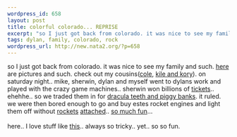 ```yaml
--- 
wordpress_id: 658
layout: post
title: colorful colorado... REPRISE
excerpt: "so I just got back from colorado. it was nice to see my family and such. here are pictures and such. check out my cousins(cole, "
tags: dylan, family, colorado, rock
wordpress_url: http://new.nata2.org/?p=658
---
```

so I just got back from colorado. it was nice to see my family and such. <a href="http://nata2.info/?path=pictures%2Fevents%2Fcolorado_vac_11_03">here</a> are pictures and such. check out my cousins(<a href="http://nata2.info/?path=pictures%2Fevents%2Fcolorado_vac_11_03&img=colorado_22_03%20008.jpg">cole</a>, <a href="http://nata2.info/?path=pictures%2Fevents%2Fcolorado_vac_11_03&img=colorado_22_03%20014.jpg">kile and kory</a>). on saturday night.. mike, sherwin, dylan and myself went to dylans work and played with the crazy game machines.. sherwin won billions of <a href="http://nata2.info/?path=pictures%2Fevents%2Fcolorado_vac_11_03&img=colorado_22_03%20017.jpg">tickets</a>.. ehehhe.. so we traded them in for <a href="http://nata2.info/?path=pictures%2Fevents%2Fcolorado_vac_11_03&img=colorado_22_03%20019.jpg">dracula teeth and piggy banks</a>. it ruled. we were then bored enough to go and buy estes rocket engines and light them off without <a href="http://nata2.info/pictures/events/colorado_vac_11_03/colorado_22_03%20025.avi">rockets</a> <a href="http://nata2.info/pictures/events/colorado_vac_11_03/colorado_22_03%20026.avi">attached</a>.. <a href="http://nata2.info/pictures/events/colorado_vac_11_03/colorado_22_03%20027.avi">so much fun</a>...<br/><br/>
here.. I love stuff like <a href="http://mirrored.flabber.nl/britney.lookalike/">this</a>.. always so tricky.. yet.. so so fun.
